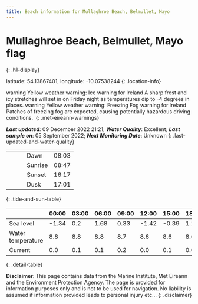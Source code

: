 ```yaml
---
title: Beach information for Mullaghroe Beach, Belmullet, Mayo
---
```

# Mullaghroe Beach, Belmullet, Mayo <span class="material-icons blue-flag" alt="This a Blue Flag beach">flag</span>
{: .h1-display}

latitude: 54.13867401, longitude: -10.07538244
{: .location-info}

<span class="material-icons yellow-warning">warning</span>&nbsp;Yellow weather warning: Ice warning for Ireland A sharp frost and icy stretches will set in on Friday night as temperatures dip to -4 degrees in places.&nbsp;<span class="material-icons yellow-warning">warning</span>&nbsp;Yellow weather warning: Freezing Fog warning for Ireland Patches of freezing fog are expected, causing potentially hazardous driving conditions.&nbsp;
{: .met-eireann-warnings}

___Last updated___: 09 December 2022 21:21; ___Water Quality___: Excellent;
___Last sample on___: 05 September 2022; ___Next Monitoring Date___: Unknown
{: .last-updated-and-water-quality}

|   |   |   |   |   |
|---|---|---|---|---|
|   |   |   | Dawn  | 08:03 |
|   |   |   | Sunrise  | 08:47 |
|   |   |   | Sunset  | 16:17 |
|   |   |   | Dusk  | 17:01 |
{: .tide-and-sun-table}

<div></div>

| | 00:00 | 03:00 | 06:00 | 09:00 | 12:00 | 15:00 | 18:00 | 21:00 |
|---|---|---|---|---|---|---|---|---|
| Sea level | -1.34 | 0.2 | 1.68 | 0.33| -1.42 | -0.39 | 1.19 | 0.32 |
| Water temperature | 8.8 | 8.8 | 8.8 | 8.7 | 8.6 | 8.6 | 8.6 | 8.5 |
| Current | 0.0 | 0.1 | 0.1 | 0.2 | 0.0| 0.1 | 0.0 | 0.2 |
{: .detail-table}

__Disclaimer__: This page contains data from the Marine Institute,
Met Eireann and the Environment Protection Agency. The page is provided for
information purposes only and is not to be used for navigation. No liability
is assumed if information provided leads to personal injury etc...
{: .disclaimer}